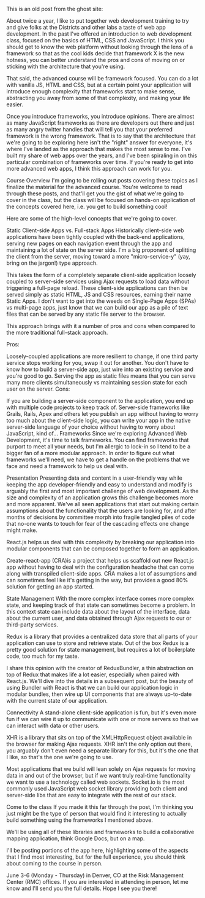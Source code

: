This is an old post from the ghost site:

About twice a year, I like to put together web development training to try and give folks at the Districts and other labs a taste of web app development.  In the past I've offered an introduction to web development class, focused on the basics of HTML, CSS and JavaScript.  I think you should get to know the web platform without looking through the lens of a framework so that as the cool kids decide that framework X is the new hotness, you can better understand the pros and cons of moving on or sticking with the architecture that you're using.

That said, the advanced course will be framework focused.  You can do a lot with vanilla JS, HTML and CSS, but at a certain point your application will introduce enough complexity that frameworks start to make sense, abstracting you away from some of that complexity, and making your life easier.  

Once you introduce frameworks, you introduce opinions.  There are almost as many JavaScript frameworks as there are developers out there and just as many angry twitter handles that will tell you that your preferred framework is the wrong framework.  That is to say that the architecture that we're going to be exploring here isn't the "right" answer for everyone, it's where I've landed as the approach that makes the most sense to me.  I've built my share of web apps over the years, and I've been spiraling in on this particular combination of frameworks over time.  If you're ready to get into more advanced web apps, I think this approach can work for you.

Course Overview
I'm going to be rolling out posts covering these topics as I finalize the material for the advanced course.  You're welcome to read through these posts, and that'll get you the gist of what we're going to cover in the class, but the class will be focused on hands-on application of the concepts covered here, i.e. you get to build something cool!

Here are some of the high-level concepts that we're going to cover.

Static Client-side Apps vs. Full-stack Apps
Historically client-side web applications have been tightly coupled with the back-end applications, serving new pages on each navigation event through the app and maintaining a lot of state on the server side.  I'm a big proponent of splitting the client from the server, moving toward a more "micro-service-y" (yay, bring on the jargon!) type approach.  

This takes the form of a completely separate client-side application loosely coupled to server-side services using Ajax requests to load data without triggering a full-page reload.  These client-side applications can then be served simply as static HTML, JS and CSS resources, earning their name Static Apps.  I don't want to get into the weeds on Single-Page Apps (SPAs) vs multi-page apps, just know that we can build our app as a pile of text files that can be served by any static file server to the browser.

This approach brings with it a number of pros and cons when compared to the more traditional full-stack approach.

Pros:

Loosely-coupled applications are more resilient to change, if one third party service stops working for you, swap it out for another.
You don't have to know how to build a server-side app, just wire into an existing service and you're good to go.
Serving the app as static files means that you can serve many more clients simultaneously vs maintaining session state for each user on the server.
Cons:

If you are building a server-side component to the application, you end up with multiple code projects to keep track of.
Server-side frameworks like Grails, Rails, Apex and others let you publish an app without having to worry too much about the client-side logic, you can write your app in the native server-side language of your choice without having to worry about JavaScript, kind of...
Frameworks
Since we're exploring Advanced Web Development, it's time to talk frameworks. You can find frameworks that purport to meet all your needs, but I'm allergic to lock-in so I tend to be a bigger fan of a more modular approach.  In order to figure out what frameworks we'll need, we have to get a handle on the problems that we face and need a framework to help us deal with.

Presentation
Presenting data and content in a user-friendly way while keeping the app developer-friendly and easy to understand and modify is arguably the first and most important challenge of web development.  As the size and complexity of an application grows this challenge becomes more and more apparent.  We've all seen applications that start out making certain assumptions about the functionality that the users are looking for, and after months of decisions by committee morph into fragile tangled piles of code that no-one wants to touch for fear of the cascading effects one change might make.

React.js  helps us deal with this complexity by breaking our application into modular components that can be composed together to form an application.

Create-react-app (CRA)is a project that helps us scaffold out new React.js app without having to deal with the configuration headache that can come along with transpiled client-side apps.  CRA makes a lot of assumptions and can sometimes feel like it's getting in the way, but provides a good 80% solution for getting an app started.

State Management
With the more complex interface comes more complex state, and keeping track of that state can sometimes become a problem.  In this context state can include data about the layout of the interface, data about the current user, and data obtained through Ajax requests to our or third-party services.

Redux is a library that provides a centralized data store that all parts of your application can use to store and retrieve state.  Out of the box Redux is a pretty good solution for state management, but requires a lot of boilerplate code, too much for my taste.

I share this opinion with the creator of ReduxBundler, a thin abstraction on top of Redux that makes life a lot easier, especially when paired with React.js.  We'll dive into the details in a subsequent post, but the beauty of using Bundler with React is that we can build our application logic in modular bundles, then wire up UI components that are always up-to-date with the current state of our application.

Connectivity
A stand-alone client-side application is fun, but it's even more fun if we can wire it up to communicate with one or more servers so that we can interact with data or other users.  

XHR is a library that sits on top of the XMLHttpRequest object available in the browser for making Ajax requests.  XHR isn't the only option out there, you arguably don't even need a separate library for this, but it's the one that I like, so that's the one we're going to use.

Most applications that we build will lean solely on Ajax requests for moving data in and out of the browser, but if we want truly real-time functionality we want to use a technology called web sockets.  Socket.io is the most commonly used JavaScript web socket library providing both client and server-side libs that are easy to integrate with the rest of our stack.

Come to the class
If you made it this far through the post, I'm thinking you just might be the type of person that would find it interesting to actually build something using the frameworks I mentioned above.

We'll be using all of these libraries and frameworks to build a collaborative mapping application, think Google Docs, but on a map.

I'll be posting portions of the app here, highlighting some of the aspects that I find most interesting, but for the full experience, you should think about coming to the course in person.

June 3-6 (Monday - Thursday) in Denver, CO at the Risk Management Center (RMC) offices.
If you are interested in attending in person, let me know and I'll send you the full details.  Hope I see you there!
